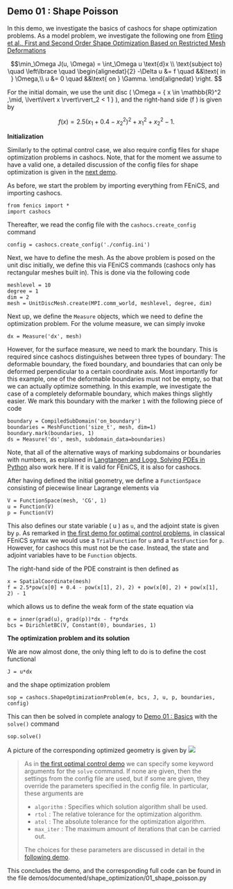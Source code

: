 ## Demo 01 : Shape Poisson

In this demo, we investigate the basics of cashocs for shape optimization problems.
As a model problem, we investigate the following one from [Etling et al., First and Second Order Shape Optimization Based on Restricted Mesh Deformations](https://doi.org/10.1137/19M1241465)

$$\min_\Omega J(u, \Omega) = \int_\Omega u \text{d}x \\
\text{subject to} \quad \left\lbrace \quad
\begin{alignedat}{2}
-\Delta u &= f \quad &&\text{ in } \Omega,\\
u &= 0 \quad &&\text{ on } \Gamma.
\end{alignedat} \right.
$$

For the initial domain, we use the unit disc \( \Omega = \{ x \in \mathbb{R}^2 \,\mid\, \lvert\lvert x \rvert\rvert_2 < 1 \} \), and the right-hand side \(f \) is given by

$$ f(x) = 2.5 \left( x_1 + 0.4 - x_2^2 \right)^2 + x_1^2 + x_2^2 - 1.
$$


**Initialization**

Similarly to the optimal control case, we also require config files for shape optimization problems in cashocs. Note, that for the moment we assume to have a valid
one, a detailed discussion of the config files for shape optimization is given in the [next demo](#documentation-of-the-config-files-for-shape-optimization-problems).

As before, we start the problem by importing everything from FEniCS, and importing cashocs.

    from fenics import *
    import cashocs

Thereafter, we read the config file with the `cashocs.create_config` command

    config = cashocs.create_config('./config.ini')

Next, we have to define the mesh. As the above problem is posed on the unit disc initially, we define this via FEniCS commands (cashocs only has rectangular meshes built
in). This is done via the following code

    meshlevel = 10
    degree = 1
    dim = 2
    mesh = UnitDiscMesh.create(MPI.comm_world, meshlevel, degree, dim)

Next up, we define the `Measure` objects, which we need to define the optimization problem. For the volume measure, we can simply invoke

    dx = Measure('dx', mesh)

However, for the surface measure, we need to mark the boundary. This is required since
cashocs distinguishes between three types of boundary: The deformable boundary, the
fixed boundary, and boundaries that can only be deformed perpendicular to a certain
coordinate axis. Most importantly for this example, one of the deformable boundaries
must not be empty, so that we can actually optimize something. In this example,
we investigate the case of a completely deformable boundary, which makes things slightly
easier. We mark this boundary with the marker `1` with the following piece of code

    boundary = CompiledSubDomain('on_boundary')
    boundaries = MeshFunction('size_t', mesh, dim=1)
    boundary.mark(boundaries, 1)
    ds = Measure('ds', mesh, subdomain_data=boundaries)

Note, that all of the alternative ways of marking subdomains or boundaries with
numbers, as explained in [Langtangen and Logg, Solving PDEs in Python](https://doi.org/10.1007/978-3-319-52462-7) also work here. If it is valid for FEniCS, it is also for
cashocs.

After having defined the initial geometry, we define a `FunctionSpace` consisting of
piecewise linear Lagrange elements via

    V = FunctionSpace(mesh, 'CG', 1)
    u = Function(V)
    p = Function(V)

This also defines our state variable \( u \) as `u`, and the adjoint state is given by
`p`. As remarked in [the first demo for optimal control problems](#demo-01-basics), in
classical FEniCS syntax we would use a `TrialFunction` for `u` and a `TestFunction` for
`p`. However, for cashocs this must not be the case. Instead, the state and adjoint
variables have to be `Function` objects.

The right-hand side of the PDE constraint is then defined as

    x = SpatialCoordinate(mesh)
    f = 2.5*pow(x[0] + 0.4 - pow(x[1], 2), 2) + pow(x[0], 2) + pow(x[1], 2) - 1

which allows us to define the weak form of the state equation via

    e = inner(grad(u), grad(p))*dx - f*p*dx
    bcs = DirichletBC(V, Constant(0), boundaries, 1)

**The optimization problem and its solution**

We are now almost done, the only thing left to do is to define the cost functional

    J = u*dx

and the shape optimization problem

    sop = cashocs.ShapeOptimizationProblem(e, bcs, J, u, p, boundaries, config)

This can then be solved in complete analogy to [Demo 01 : Basics](#demo-01-basics) with
the `solve()` command

    sop.solve()

A picture of the corresponding optimized geometry is given by
![](../demos/documented/shape_optimization/01_shape_poisson/opt_mesh_poisson.png)

> As in [the first optimal control demo](#demo-01-basics) we can specify some keyword
> arguments for the `solve` command. If none are given, then the settings from the
> config file are used, but if some are given, they override the parameters specified
> in the config file. In particular, these arguments are
>
>   - `algorithm` : Specifies which solution algorithm shall be used.
>   - `rtol` : The relative tolerance for the optimization algorithm.
>   - `atol` : The absolute tolerance for the optimization algorithm.
>   - `max_iter` : The maximum amount of iterations that can be carried out.
>
> The choices for these parameters are discussed in detail in the [following demo](#documentation-of-the-config-files-for-shape-optimization-problems).

This concludes the demo, and the corresponding full code can
be found in the file demos/documented/shape_optimization/01_shape_poisson.py
